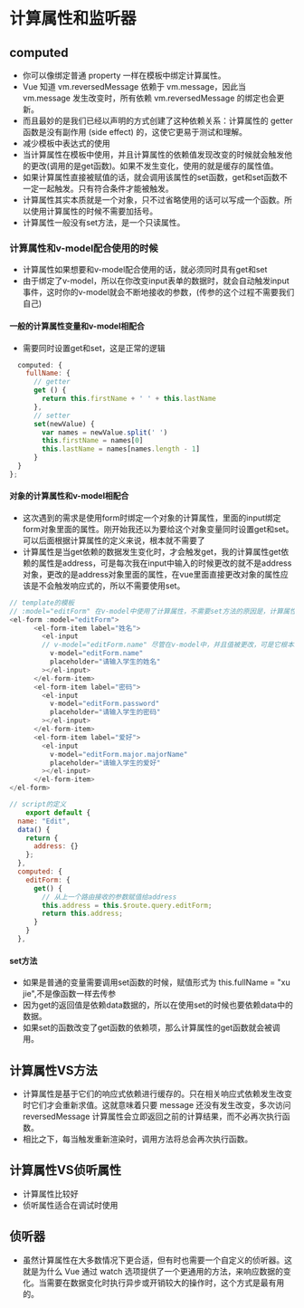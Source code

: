 # 计算属性和监听器

## computed

* 你可以像绑定普通 property 一样在模板中绑定计算属性。
* Vue 知道 vm.reversedMessage 依赖于 vm.message，因此当 vm.message 发生改变时，所有依赖 vm.reversedMessage 的绑定也会更新。
* 而且最妙的是我们已经以声明的方式创建了这种依赖关系：计算属性的 getter 函数是没有副作用 (side effect) 的，这使它更易于测试和理解。
* 减少模板中表达式的使用
* 当计算属性在模板中使用，并且计算属性的依赖值发现改变的时候就会触发他的更改(调用的是get函数)。如果不发生变化，使用的就是缓存的属性值。
* 如果计算属性直接被赋值的话，就会调用该属性的set函数，get和set函数不一定一起触发。只有符合条件才能被触发。
* 计算属性其实本质就是一个对象，只不过省略使用的话可以写成一个函数。所以使用计算属性的时候不需要加括号。
* 计算属性一般没有set方法，是一个只读属性。

### 计算属性和v-model配合使用的时候

* 计算属性如果想要和v-model配合使用的话，就必须同时具有get和set
* 由于绑定了v-model，所以在你改变input表单的数据时，就会自动触发input事件，这时你的v-model就会不断地接收的参数，(传参的这个过程不需要我们自己)

#### 一般的计算属性变量和v-model相配合

* 需要同时设置get和set，这是正常的逻辑

```js
  computed: {
    fullName: {
      // getter
      get () {
        return this.firstName + ' ' + this.lastName
      },
      // setter
      set(newValue) {
        var names = newValue.split(' ')
        this.firstName = names[0]
        this.lastName = names[names.length - 1]
      }
  }
};
```

#### 对象的计算属性和v-model相配合

* 这次遇到的需求是使用form时绑定一个对象的计算属性，里面的input绑定form对象里面的属性。刚开始我还以为要给这个对象变量同时设置get和set。可以后面根据计算属性的定义来说，根本就不需要了
* 计算属性是当get依赖的数据发生变化时，才会触发get，我的计算属性get依赖的属性是address，可是每次我在input中输入的时候更改的就不是address对象，更改的是address对象里面的属性，在vue里面直接更改对象的属性应该是不会触发响应式的，所以不需要使用set。

```js
// template的模板
// :model="editForm" 在v-model中使用了计算属性，不需要set方法的原因是，计算属性没有被改变(vue中对象的属性被改变应该不会触发响应式)
<el-form :model="editForm">
      <el-form-item label="姓名">
        <el-input
        // v-model="editForm.name" 尽管在v-model中，并且值被更改，可是它根本就不是计算属性。get和set方法都没有
          v-model="editForm.name"
          placeholder="请输入学生的姓名"
        ></el-input>
      </el-form-item>
      <el-form-item label="密码">
        <el-input
          v-model="editForm.password"
          placeholder="请输入学生的密码"
        ></el-input>
      </el-form-item>
      <el-form-item label="爱好">
        <el-input
          v-model="editForm.major.majorName"
          placeholder="请输入学生的爱好"
        ></el-input>
      </el-form-item>
</el-form>

// script的定义
    export default {
  name: "Edit",
  data() {
    return {
      address: {}
    };
  },
  computed: {
    editForm: {
      get() {
        // 从上一个路由接收的参数赋值给address
        this.address = this.$route.query.editForm;
        return this.address;
      }
    }
  },
```

#### set方法

* 如果是普通的变量需要调用set函数的时候，赋值形式为 this.fullName = "xu jie",不是像函数一样去传参
* 因为get的返回值是依赖data数据的，所以在使用set的时候也要依赖data中的数据。
* 如果set的函数改变了get函数的依赖项，那么计算属性的get函数就会被调用。

## 计算属性VS方法

* 计算属性是基于它们的响应式依赖进行缓存的。只在相关响应式依赖发生改变时它们才会重新求值。这就意味着只要 message 还没有发生改变，多次访问 reversedMessage 计算属性会立即返回之前的计算结果，而不必再次执行函数。
* 相比之下，每当触发重新渲染时，调用方法将总会再次执行函数。

## 计算属性VS侦听属性

* 计算属性比较好
* 侦听属性适合在调试时使用

## 侦听器

* 虽然计算属性在大多数情况下更合适，但有时也需要一个自定义的侦听器。这就是为什么 Vue 通过 watch 选项提供了一个更通用的方法，来响应数据的变化。当需要在数据变化时执行异步或开销较大的操作时，这个方式是最有用的。